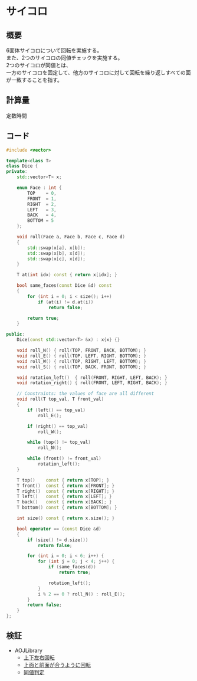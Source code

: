# サイコロ
## 概要
6面体サイコロについて回転を実施する。  
また、2つのサイコロの同値チェックを実施する。  
2つのサイコロが同値とは、  
一方のサイコロを固定して、他方のサイコロに対して回転を繰り返しすべての面が一致することを指す。

## 計算量
定数時間

## コード
```cpp
#include <vector>

template<class T>
class Dice {
private:
    std::vector<T> x;

    enum Face : int {
        TOP    = 0,
        FRONT  = 1,
        RIGHT  = 2,
        LEFT   = 3,
        BACK   = 4,
        BOTTOM = 5
    };

    void roll(Face a, Face b, Face c, Face d)
    {
        std::swap(x[a], x[b]);
        std::swap(x[b], x[d]);
        std::swap(x[c], x[d]);
    }

    T at(int idx) const { return x[idx]; }

    bool same_faces(const Dice &d) const
    {
        for (int i = 0; i < size(); i++)
            if (at(i) != d.at(i))
                return false;

        return true;
    }

public:
    Dice(const std::vector<T> &x) : x{x} {}

    void roll_N() { roll(TOP, FRONT, BACK, BOTTOM); }
    void roll_E() { roll(TOP, LEFT, RIGHT, BOTTOM); }
    void roll_W() { roll(TOP, RIGHT, LEFT, BOTTOM); }
    void roll_S() { roll(TOP, BACK, FRONT, BOTTOM); }

    void rotation_left()  { roll(FRONT, RIGHT, LEFT, BACK); }
    void rotation_right() { roll(FRONT, LEFT, RIGHT, BACK); }

    // Constraints: the values of face are all different
    void roll(T top_val, T front_val)
    {
        if (left() == top_val)
            roll_E();

        if (right() == top_val)
            roll_W();

        while (top() != top_val)
            roll_N();

        while (front() != front_val)
            rotation_left();
    }

    T top()    const { return x[TOP]; }
    T front()  const { return x[FRONT]; }
    T right()  const { return x[RIGHT]; }
    T left()   const { return x[LEFT]; }
    T back()   const { return x[BACK]; }
    T bottom() const { return x[BOTTOM]; }

    int size() const { return x.size(); }

    bool operator == (const Dice &d)
    {
        if (size() != d.size())
            return false;

        for (int i = 0; i < 6; i++) {
            for (int j = 0; j < 4; j++) {
                if (same_faces(d))
                    return true;

                rotation_left();
            }
            i % 2 == 0 ? roll_N() : roll_E();
        }
        return false;
    }
};
```

## 検証
- AOJLibrary
    - [上下左右回転](https://onlinejudge.u-aizu.ac.jp/courses/lesson/2/ITP1/11/ITP1_11_A)
    - [上面と前面が合うように回転](https://onlinejudge.u-aizu.ac.jp/courses/lesson/2/ITP1/11/ITP1_11_B)
    - [同値判定](https://onlinejudge.u-aizu.ac.jp/courses/lesson/2/ITP1/11/ITP1_11_C)
